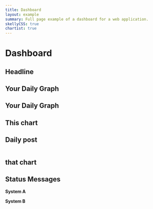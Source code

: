 ```yaml
---
title: Dashboard
layout: example
summary: Full page example of a dashboard for a web application.
skellyCSS: true
chartist: true
---
```

<style>
body {
  background-color: var(--light);
}
</style>

<link rel="stylesheet" href="//cdn.jsdelivr.net/chartist.js/latest/chartist.min.css">
<script src="//cdn.jsdelivr.net/chartist.js/latest/chartist.min.js" is:inline></script>

<div class="px-4 py-3">
  <h1 class="text--center text--white my-3">
    Dashboard
  </h1>
  <div class="block-container cards blocks px-2 pb-3">
    <div class="block tablet-up-6 laptop-up-3 desktop-up-2">
      <div class="card rounded-2">
        <div class="card__content">
          <h2>Headline</h2>  
          <p class="skeleton mt-3" data-lines="3" data-animation="true"></p>
          <p class="skeleton" data-lines="5" data-animation="true"></p>
        </div>
      </div>
    </div>
    <div class="block tablet-up-6 laptop-up-6 desktop-up-8">
      <div class="card rounded-2">
        <div class="card__content h-100">
          <div class="card__header mb-0">
            <div class="card__group">
              <i class="pi-chart-line-up"></i>
              <h2 class="card__title text--light">Your Daily Graph</h2>
            </div>
          </div>
          <div class="ct-chart h-75 mt-4"></div>
        </div>
      </div>
    </div>
    <div class="block tablet-up-6 laptop-up-3 desktop-up-2">
      <div class="card rounded-2">
        <div class="card__content h-100">
          <div  class="card__header">
            <div class="card__group">
              <i class="pi-chart-line-up"></i>
              <h2 class="card__title text--light">Your Daily Graph</h2>
            </div>
          </div>
          <div class="horizontal-bar-chart h-100"></div>
        </div>
      </div>
    </div>
    <div class="block tablet-up-6 laptop-up-4 desktop-up-2">
      <div class="card rounded-2">
        <div class="card__content h-100">
          <div class="card__header mb-0">
            <div class="card__group">
              <i class="pi-chart-pie"></i>
              <h2 class="card__title text--light">This chart</h2>
            </div>
          </div>
          <div class="pie-chart h-100"></div>
        </div>
      </div>
    </div>
    <div class="block tablet-up-6 laptop-up-4 desktop-up-2">
      <div class="card rounded-2">
        <div class="card__content">
          <div class="card__header">
            <div class="card__group">
              <i class="pi-file-cabinet"></i>
              <h2 class="card__title text--light">Daily post</h2>
            </div>
          </div>
          <img class="skeleton-image skeleton-image--md mb-2">
          <p class="skeleton" data-lines="3" data-animation="true"></p>
          <p class="skeleton" data-lines="2" data-animation="true"></p>
        </div>
      </div>
    </div>
    <div class="block tablet-up-6 laptop-up-4 desktop-up-2">
      <div class="card rounded-2">
        <div class="card__content h-100">
          <div class="card__header mb-0">
            <div class="card__group">
              <i class="pi-chart-pie"></i>
              <h2 class="card__title text--light">that chart</h2>
            </div>
          </div>
          <div class="donut-chart h-100"></div>
        </div>
      </div>
    </div>
    <div class="block desktop-up-6">
      <div class="card rounded-2 text--light">
        <div class="card__content">
          <div class="card__header">
            <div class="card__group">
              <i class="pi-rocket"></i>
              <h2 class="card__title text--light">Status Messages</h2>
            </div>
          </div>
          <strong class="">System A</strong>
          <div class="message message--error">
            <p class="skeleton" data-opacity="0.2" data-color="tomato"></p>
          </div>
          <strong class="">System B</strong>
          <div class="message message--success">
            <p class="skeleton" data-lines="2" data-opacity="0.2" data-color="green"></p>
          </div>
        </div>
      </div>
    </div>
  </div>
</div>

<script>

  new Chartist.Line('.ct-chart', {
    labels: [1, 2, 3, 4, 5, 6, 7, 8],
    series: [
      [1, 2, 3, 1, -2, 0, 1, 0],
      [-2, -1, -2, -1, -2.5, -1, -2, -1],
      [0, 0, 0, 1, 2, 2.5, 2, 1],
      [2.5, 2, 1, 0.5, 1, 0.5, -1, -2.5]
    ]
  }, {
    high: 3,
    low: -3,
    showArea: true,
    showLine: false,
    showPoint: false,
    fullWidth: true,
    axisX: {
      showLabel: false,
      showGrid: false
    }
  });

  new Chartist.Bar('.horizontal-bar-chart', {
    labels: ['MON', 'TUE', 'WED', 'THU', 'FRI', 'SAT', 'SUN'],
    series: [
      [5, 4, 3, 5, 5, 2, 3],
      [3, 2, 1, 5, 4, 6, 4]
    ]
  }, {
    seriesBarDistance: 10,
    reverseData: true,
    horizontalBars: true,
    axisY: {
      offset: 70
    }
  });

  var data = {
    series: [5, 3, 4]
  };
  
  var sum = function(a, b) { return a + b };
  
  new Chartist.Pie('.pie-chart', data, {
    labelInterpolationFnc: function(value) {
      return Math.round(value / data.series.reduce(sum) * 100) + '%';
    }
  });

  new Chartist.Pie('.donut-chart', {
    series: [20, 10, 30, 40]
  }, {
    donut: true,
    donutWidth: 60,
    donutSolid: true,
    startAngle: 270,
    showLabel: true
  });
  
</script>

<script src="https://unpkg.com/@ritterim/skellycss/dist/skelly.js"></script>